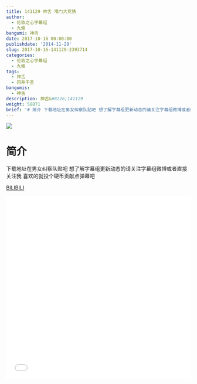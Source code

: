 ```yaml
---
title: 141129 神舌 嗓门大竞猜
author:
  - 伦敦之心字幕组
  - 九條
bangumi: 神舌
date: 2017-10-16 00:00:00
publishdate: '2014-11-29'
slug: 2017-10-16-141129-2393714
categories:
  - 伦敦之心字幕组
  - 九條
tags:
  - 神舌
  - 冈井千圣
bangumis:
  - 神舌
description: 神舌&#8226;141129
weight: 58871
brief: '# 简介 下载地址在男女纠察队贴吧 想了解字幕组更新动态的请关注字幕组微博或者直接关注我 喜欢的就投个硬币贡献点弹幕吧'
---
```


![](https://i.imgur.com/5RoGn9A.jpg)

# 简介  
下载地址在男女纠察队贴吧 想了解字幕组更新动态的请关注字幕组微博或者直接关注我 喜欢的就投个硬币贡献点弹幕吧

  [BILIBILI](https://www.bilibili.com/video/av2393714/)


<div class="vcontainer">  <iframe class='video' src="//www.bilibili.com/blackboard/player.html?aid=2393714" width="100%" height="500" frameborder="0" allowfullscreen="allowfullscreen"></iframe></div>
